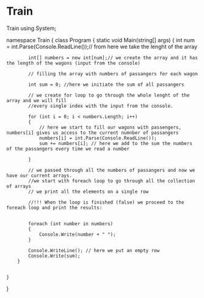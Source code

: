 # Train
Train 
using System;

namespace Train
{
    class Program
    {
        static void Main(string[] args)
        {
            int num = int.Parse(Console.ReadLine());// from here we take the lenght of the array

            int[] numbers = new int[num];// we create the array and it has the length of the wagons (input from the console)

            // filling the array with numbers of passangers for each wagon

            int sum = 0; //here we initiate the sum of all passangers

            // we create for loop to go through the whole lenght of the array and we will fill 
            //every single index with the input from the console.

            for (int i = 0; i < numbers.Length; i++) 
            {
                // here we start to fill our wagons with passengers, numbers[i] gives us access to the current numnber of passangers
                numbers[i] = int.Parse(Console.ReadLine());
                sum += numbers[i]; // here we add to the sum the numbers of the passangers every time we read a number

            }

            // we passed through all the numbers of passangers and now we have our current arrays.
            //we start with foreach loop to go through all the collection of arrays
            // we print all the elements on a single row

            //!!! When the loop is finished (false) we proceed to the foreach loop and print the results:


            foreach (int number in numbers)
            {
                Console.Write(number + " ");
            }

            Console.WriteLine(); // here we put an empty row
            Console.Write(sum);
        }

            
    }
}
